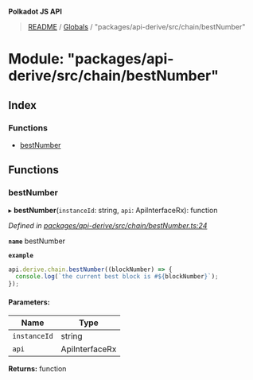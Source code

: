 **Polkadot JS API**

> [README](../README.md) / [Globals](../globals.md) / "packages/api-derive/src/chain/bestNumber"

# Module: "packages/api-derive/src/chain/bestNumber"

## Index

### Functions

* [bestNumber](_packages_api_derive_src_chain_bestnumber_.md#bestnumber)

## Functions

### bestNumber

▸ **bestNumber**(`instanceId`: string, `api`: ApiInterfaceRx): function

*Defined in [packages/api-derive/src/chain/bestNumber.ts:24](https://github.com/polkadot-js/api/blob/7fd45f63d/packages/api-derive/src/chain/bestNumber.ts#L24)*

**`name`** bestNumber

**`example`** 
<BR>

```javascript
api.derive.chain.bestNumber((blockNumber) => {
  console.log(`the current best block is #${blockNumber}`);
});
```

#### Parameters:

Name | Type |
------ | ------ |
`instanceId` | string |
`api` | ApiInterfaceRx |

**Returns:** function
